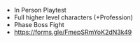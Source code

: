- In Person Playtest
- Full higher level characters (+Profession)
- Phase Boss Fight
- https://forms.gle/FmepSRmYoK2dN3k49